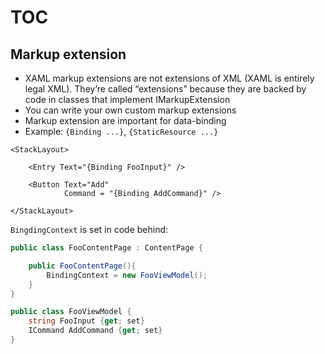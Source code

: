 # TOC

## Markup extension
* XAML markup extensions are not extensions of XML (XAML is entirely legal XML). They’re called “extensions” because they are backed by code in classes that implement IMarkupExtension
* You can write your own custom markup extensions
* Markup extension are important for data-binding
* Example: `{Binding ...}`, `{StaticResource ...}`
```xaml
<StackLayout>

    <Entry Text="{Binding FooInput}" />

    <Button Text="Add"
            Command = "{Binding AddCommand}" />

</StackLayout>
```
`BingdingContext` is set in code behind:
```c#
public class FooContentPage : ContentPage {

    public FooContentPage(){
        BindingContext = new FooViewModel();
    }
}

public class FooViewModel {
    string FooInput {get; set}
    ICommand AddCommand {get; set}
}
```
